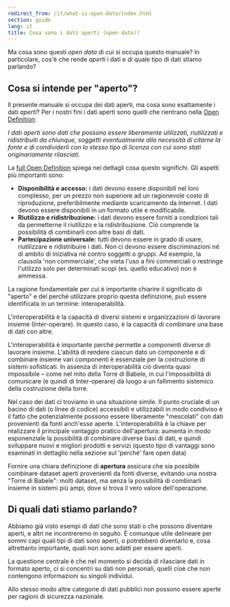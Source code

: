 ```yaml
---
redirect_from: /it/what-is-open-data/index.html
section: guide
lang: it
title: Cosa sono i dati aperti (open data)?
---
```


Ma cosa sono questi *open data* di cui si occupa questo manuale? In particolare, cos'è che rende *aperti* i dati e di quale tipo di dati stiamo parlando?

## Cosa si intende per "aperto"?

Il presente manuale si occupa dei dati aperti, ma cosa sono esattamente i dati *aperti*? Per i nostri fini i dati aperti sono quelli che rientrano nella [Open Definition](http://opendefinition.org/):

*I dati aperti sono dati che possono essere liberamente utilizzati, riutilizzati e ridistribuiti da chiunque, soggetti eventualmente alla necessità di citarne la fonte e di condividerli con lo stesso tipo di licenza con cui sono stati originariamente rilasciati.*

La [full Open Definition](http://opendefinition.org/okd/) spiega nei dettagli cosa questo significhi. Gli aspetti più importanti sono:

-   **Disponibilità e accesso:** i dati devono essere disponibili nel loro complesso, per un prezzo non superiore ad un ragionevole costo di riproduzione, preferibilmente mediante scaricamento da Internet. I dati devono essere disponibili in un formato utile e modificabile.
-   **Riutilizzo e ridistribuzione:** i dati devono essere forniti a condizioni tali da permetterne il riutilizzo e la ridistribuzione. Ciò comprende la possibilità di combinarli con altre basi di dati.
-   **Partecipazione universale:** tutti devono essere in grado di usare, riutilizzare e ridistribuire i dati. Non ci devono essere discriminazioni né di ambito di iniziativa né contro soggetti o gruppi. Ad esempio, la clausola 'non commerciale', che vieta l'uso a fini commerciali o restringe l'utilizzo solo per determinati scopi (es. quello educativo) non è ammessa.

La ragione fondamentale per cui è importante chiarire il significato di "aperto" e del perché utilizzare proprio questa definizione, può essere identificata in un termine: interoperabilità.

L'interoperabilità è la capacità di diversi sistemi e organizzazioni di lavorare insieme (Inter-operare). In questo caso, è la capacità di combinare una base di dati con altre.

L'interoperabilità è importante perché permette a componenti diverse di lavorare insieme. L'abilità di rendere ciascun dato un componente e di combinare insieme vari componenti è essenziale per la costruzione di sistemi sofisticati. In assenza di interoperabilità ciò diventa quasi impossibile – come nel mito della Torre di Babele, in cui l'impossibilità di comunicare (e quindi di Inter-operare) dà luogo a un fallimento sistemico della costruzione della torre.

Nel caso dei dati ci troviamo in una situazione simile. Il punto cruciale di un bacino di dati (o linee di codice) accessibili e utilizzabili in modo condiviso è il fatto che potenzialmente possono essere liberamente "mescolati" con dati provenienti da fonti anch'esse aperte. L'interoperabilità è la chiave per realizzare il principale vantaggio pratico dell'apertura: aumenta in modo esponenziale la possibilità di combinare diverse basi di dati, e quindi sviluppare nuovi e migliori prodotti e servizi (questo tipo di vantaggi sono esaminati in dettaglio nella sezione sul 'perché' fare open data)

Fornire una chiara definizione di **apertura** assicura che sia possibile combinare dataset aperti provenienti da fonti diverse, evitando una nostra "Torre di Babele": molti dataset, ma senza la possibilità di combinarli insieme in sistemi più ampi, dove si trova il vero valore dell'operazione.

## Di quali dati stiamo parlando?

Abbiamo già visto esempi di dati che sono stati o che possono diventare aperti, e altri ne incontreremo in seguito. È comunque utile delineare per sommi capi quali tipi di dati sono aperti, o potrebbero diventarlo e, cosa altrettanto importante, quali non sono adatti per essere aperti.

La questione centrale è che nel momento si decida di rilasciare dati in formato aperto, ci si concentri su dati non personali, quelli cioè che non contengono informazioni su singoli individui.

Allo stesso modo altre categorie di dati pubblici non possono essere aperte per ragioni di sicurezza nazionale.
